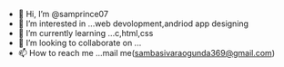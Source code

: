 - 👋 Hi, I’m @samprince07
- 👀 I’m interested in ...web devolopment,andriod app designing
- 🌱 I’m currently learning ...c,html,css
- 💞️ I’m looking to collaborate on ...
- 📫 How to reach me ...mail me(sambasivaraogunda369@gmail.com)

<!---
samprince07/samprince07 is a ✨ special ✨ repository because its `README.md` (this file) appears on your GitHub profile.
You can click the Preview link to take a look at your changes.
--->
